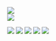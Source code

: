 <a href="https://codeclimate.com/github/codeclimate/codeclimate/maintainability"><img src="https://api.codeclimate.com/v1/badges/a99a88d28ad37a79dbf6/maintainability" /></a><br>
<img src="https://github.com/disheg/frontend-project-lvl1/workflows/eslint/badge.svg" />

<a href="https://asciinema.org/a/wLwUAxcSmUGhsuq4cgbk8x4Dg" target="_blank"><img src="https://asciinema.org/a/wLwUAxcSmUGhsuq4cgbk8x4Dg.svg" /></a>
<a href="https://asciinema.org/a/ynBFLB55Fk1eQ5VpnTzHO3D3A" target="_blank"><img src="https://asciinema.org/a/ynBFLB55Fk1eQ5VpnTzHO3D3A.svg" /></a>
<a href="https://asciinema.org/a/xCfsRPBeZMC2Yz8MGKW1PjLFp" target="_blank"><img src="https://asciinema.org/a/xCfsRPBeZMC2Yz8MGKW1PjLFp.svg" /></a>
<a href="https://asciinema.org/a/IscrRMuRw3g8vSEmwBs3IzYeJ" target="_blank"><img src="https://asciinema.org/a/IscrRMuRw3g8vSEmwBs3IzYeJ.svg" /></a>
<a href="https://asciinema.org/a/04JNTjXWi12GlGRdUmCYCazfs" target="_blank"><img src="https://asciinema.org/a/04JNTjXWi12GlGRdUmCYCazfs.svg" /></a>
